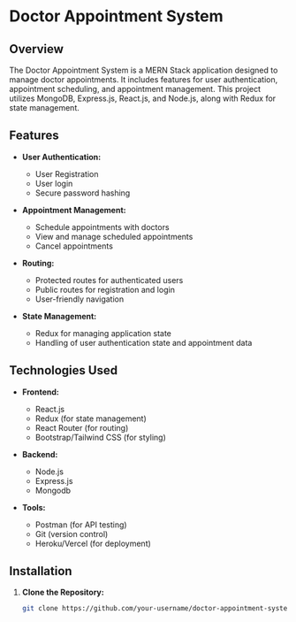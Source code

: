 # Doctor Appointment System

## Overview

The Doctor Appointment System is a MERN Stack application designed to manage doctor appointments. It includes features for user authentication, appointment scheduling, and appointment management. This project utilizes MongoDB, Express.js, React.js, and Node.js, along with Redux for state management.

## Features

- **User Authentication:**
  - User Registration
  - User login
  - Secure password hashing

- **Appointment Management:**
  - Schedule appointments with doctors
  - View and manage scheduled appointments
  - Cancel appointments

- **Routing:**
  - Protected routes for authenticated users
  - Public routes for registration and login
  - User-friendly navigation

- **State Management:**
  - Redux for managing application state
  - Handling of user authentication state and appointment data

## Technologies Used

- **Frontend:**
  - React.js
  - Redux (for state management)
  - React Router (for routing)
  - Bootstrap/Tailwind CSS (for styling)

- **Backend:**
  - Node.js
  - Express.js
  - Mongodb

- **Tools:**
  - Postman (for API testing)
  - Git (version control)
  - Heroku/Vercel (for deployment)

## Installation

1. **Clone the Repository:**

   ```bash
   git clone https://github.com/your-username/doctor-appointment-system.git


   

